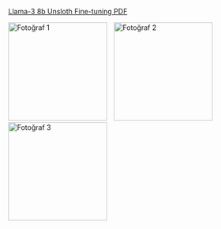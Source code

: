 [Llama-3 8b Unsloth Fine-tuning PDF](https://github.com/odenmehmet/Llama-3-8b-Unsloth-Fine-tuning/blob/main/Llama-3%208b%20Unsloth%20Fine-tuning_Mehmet%20%C3%96DEN.pdf)
<div>
  <img src="./fotoğraf1.png" alt="Fotoğraf 1" width="200" style="display:inline-block; margin-right:10px;">
  <img src="./fotoğraf2.png" alt="Fotoğraf 2" width="200" style="display:inline-block; margin-right:10px;">
  <img src="./fotoğraf3.png" alt="Fotoğraf 3" width="200" style="display:inline-block;">
</div>
